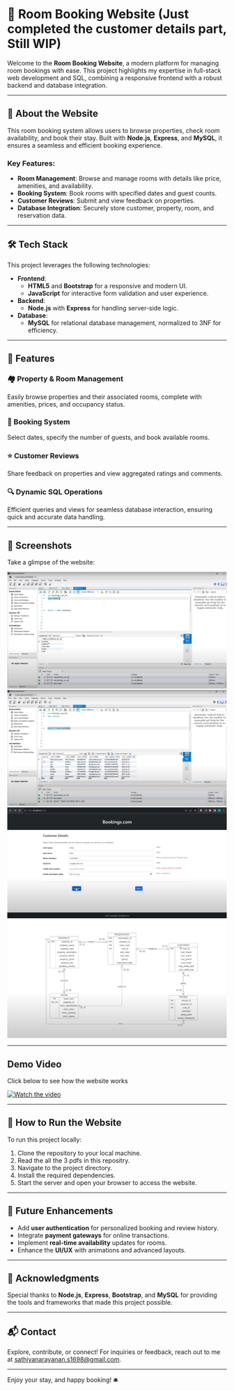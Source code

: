 # 🏨 Room Booking Website  (Just completed the customer details part, Still WIP)

Welcome to the **Room Booking Website**, a modern platform for managing room bookings with ease. This project highlights my expertise in full-stack web development and SQL, combining a responsive frontend with a robust backend and database integration.  

---  

## 🌟 About the Website  

This room booking system allows users to browse properties, check room availability, and book their stay. Built with **Node.js**, **Express**, and **MySQL**, it ensures a seamless and efficient booking experience.  

### Key Features:  
- **Room Management**: Browse and manage rooms with details like price, amenities, and availability.  
- **Booking System**: Book rooms with specified dates and guest counts.  
- **Customer Reviews**: Submit and view feedback on properties.  
- **Database Integration**: Securely store customer, property, room, and reservation data.  

---  

## 🛠️ Tech Stack  

This project leverages the following technologies:  
- **Frontend**:  
  - **HTML5** and **Bootstrap** for a responsive and modern UI.  
  - **JavaScript** for interactive form validation and user experience.  
- **Backend**:  
  - **Node.js** with **Express** for handling server-side logic.  
- **Database**:  
  - **MySQL** for relational database management, normalized to 3NF for efficiency.  

---  

## 🎯 Features  

### 🏘️ Property & Room Management  
Easily browse properties and their associated rooms, complete with amenities, prices, and occupancy status.  

### 📅 Booking System  
Select dates, specify the number of guests, and book available rooms.  

### ⭐ Customer Reviews  
Share feedback on properties and view aggregated ratings and comments.  

### 🔍 Dynamic SQL Operations  
Efficient queries and views for seamless database interaction, ensuring quick and accurate data handling.  

---  

## 📸 Screenshots  

Take a glimpse of the website:  

![Tables](images/display1.png)  
![Customers](images/display2.png)  
![Webpage](images/display3.png)  
![ERD](images/display4.png)  

---  

## Demo Video

Click below to see how the website works

[![Watch the video](https://img.youtube.com/vi/X5mRS33QxJY/0.jpg)](https://www.youtube.com/watch?v=X5mRS33QxJY)

---

## 🚀 How to Run the Website  

To run this project locally:  
1. Clone the repository to your local machine.
2. Read the all the 3 pdfs in this repositry.  
3. Navigate to the project directory.  
4. Install the required dependencies.  
5. Start the server and open your browser to access the website.  

---  

## 🚧 Future Enhancements  

- Add **user authentication** for personalized booking and review history.  
- Integrate **payment gateways** for online transactions.  
- Implement **real-time availability** updates for rooms.  
- Enhance the **UI/UX** with animations and advanced layouts.  

---  

## 🤝 Acknowledgments  

Special thanks to **Node.js**, **Express**, **Bootstrap**, and **MySQL** for providing the tools and frameworks that made this project possible.  

---  

## 📬 Contact  

Explore, contribute, or connect! For inquiries or feedback, reach out to me at [sathiyanarayanan.s1698@gmail.com](mailto:sathiyanarayanan.s1698@gmail.com).  

---  

Enjoy your stay, and happy booking! 🛎️  
